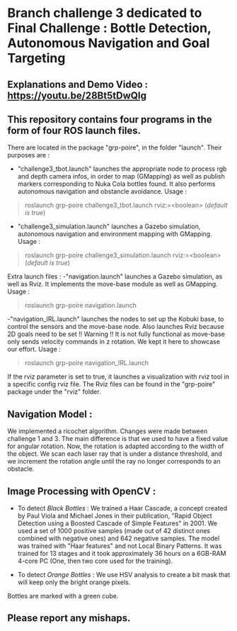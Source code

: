 # Branch challenge 3 dedicated to Final Challenge : Bottle Detection, Autonomous Navigation and Goal Targeting

## Explanations and Demo Video : https://youtu.be/28Bt5tDwQIg

## This repository contains four programs in the form of four ROS launch files.
There are located in the package "grp-poire", in the folder "launch". 
Their purposes are :
  - "challenge3_tbot.launch" launches the appropriate node to process rgb and depth camera infos, in order to map (GMapping) as well as publish markers corresponding to Nuka Cola bottles found. It also performs autonomous navigation and obstancle avoidance. Usage : 
 > roslaunch grp-poire challenge3_tbot.launch rviz:=\<boolean> (*default is true*)
 
  - "challenge3_simulation.launch" launches a Gazebo simulation, autonomous navigation and environment mapping with GMapping. Usage : 
 > roslaunch grp-poire challenge3_simulation.launch rviz:=\<boolean> (*default is true*)

Extra launch files : 
  -"navigation.launch" launches a Gazebo simulation, as well as Rviz. It implements the move-base module as well as GMapping. Usage : 
 > roslaunch grp-poire navigation.launch

  -"navigation_IRL.launch" launches the nodes to set up the Kobuki base, to control the sensors and the move-base node. Also launches Rviz because 2D goals need to be set !! Warning !! It is not fully functional as move-base only sends velocity commands in z rotation. We kept it here to showcase our effort. Usage : 
 > roslaunch grp-poire navigation_IRL.launch
  
If the rviz parameter is set to true, it launches a visualization with rviz tool in a specific config rviz file. The Rviz files can be found in the "grp-poire" package under the "rviz" folder.

## Navigation Model : 
We implemented a ricochet algorithm. Changes were made between challenge 1 and 3. 
The main difference is that we used to have a fixed value for angular rotation. Now, the rotation is adapted according to the width of the object. 
We scan each laser ray that is under a distance threshold, and we increment the rotation angle until the ray no longer corresponds to an obstacle. 
  
## Image Processing with OpenCV : 
- To detect *Black Bottles* : We trained a Haar Cascade, a concept created by Paul Viola and Michael Jones in their publication, "Rapid Object Detection using a Boosted Cascade of Simple Features" in 2001. 
We used a set of 1000 positive samples (made out of 42 distinct ones combined with negative ones) and 642 negative samples. The model was trained with "Haar features" and not Local Binary Patterns. It was trained for 13 stages and it took approximately 36 hours on a 6GB-RAM 4-core PC (One, then two core used for the training). 

- To detect *Orange Bottles* : We use HSV analysis to create a bit mask that will keep only the bright orange pixels. 

Bottles are marked with a green cube. 
  
## Please report any mishaps. 

